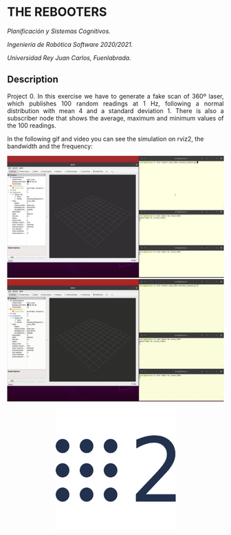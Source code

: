 # THE REBOOTERS

_Planificación y Sistemas Cognitivos._

_Ingeniería de Robótica Software 2020/2021._

_Universidad Rey Juan Carlos, Fuenlabrada._

## Description

<p align="justify">
Project 0. 
In this exercise we have to generate a fake scan of 360º laser, which publishes 100 random readings at 1 Hz, following a normal distribution with mean 4 and a standard deviation 1. 
There is also a subscriber node that shows the average, maximum and minimum values of the 100 readings.
</p>


In the following gif and video you can see the simulation on rviz2, the bandwidth and the frequency:

[![Watch the video](https://github.com/Juancams/plan_sist_cogn/blob/main/resources/image.jpeg)](https://youtu.be/DTf13k_ff3w)
![Demo](https://github.com/Juancams/plan_sist_cogn/blob/main/resources/video_gif.gif?raw=true)


<p align="center">
  <img align="center" src="https://github.com/Juancams/plan_sist_cogn/blob/main/resources/ros2.png">
</p>